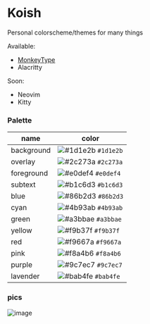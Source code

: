 # Koish
Personal colorscheme/themes for many things

Available: 
 - [MonkeyType](https://monkeytype.com?customTheme=WyIjMWQxZTJiIiwiI2JhYjRmZSIsIiNmOWIzN2YiLCIjYjFjNmQzIiwiIzJjMjczYSIsIiNlMGRlZjQiLCIjZjk2NjdhIiwiIzliM2I1ZCIsIiNmMDU1N2EiLCIjN2EyYzRkIl0=)
 - Alacritty
 
Soon:
 - Neovim
 - Kitty

### Palette

| name       | color   |
|------------|---------|
| background | ![#1d1e2b](https://placehold.co/15x15/1d1e2b/1d1e2b.png) `#1d1e2b` | - 
| overlay    | ![#2c273a](https://placehold.co/15x15/2c273a/2c273a.png) `#2c273a` |
| foreground | ![#e0def4](https://placehold.co/15x15/e0def4/e0def4.png) `#e0def4` |
| subtext    | ![#b1c6d3](https://placehold.co/15x15/b1c6d3/b1c6d3.png) `#b1c6d3` |
| blue       | ![#86b2d3](https://placehold.co/15x15/86b2d3/86b2d3.png) `#86b2d3` |
| cyan       | ![#4b93ab](https://placehold.co/15x15/4b93ab/4b93ab.png) `#4b93ab` |
| green      | ![#a3bbae](https://placehold.co/15x15/a3bbae/a3bbae.png) `#a3bbae` |
| yellow     | ![#f9b37f](https://placehold.co/15x15/f9b37f/f9b37f.png) `#f9b37f` |
| red        | ![#f9667a](https://placehold.co/15x15/f9667a/f9667a.png) `#f9667a` |
| pink       | ![#f8a4b6](https://placehold.co/15x15/f8a4b6/f8a4b6.png) `#f8a4b6` |
| purple     | ![#9c7ec7](https://placehold.co/15x15/9c7ec7/9c7ec7.png) `#9c7ec7` |
| lavender   | ![#bab4fe](https://placehold.co/15x15/bab4fe/bab4fe.png) `#bab4fe` |

### pics
![image](https://user-images.githubusercontent.com/53125029/228294392-5dbf5a85-dbfe-4945-9654-b56e48584c01.png)
